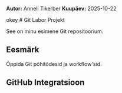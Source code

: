 **Autor:** Anneli Tikerber
**Kuupäev:** 2025-10-22

okey # Git Labor Projekt

See on minu esimene Git repositoorium.

## Eesmärk
Õppida Git põhitõdesid ja workflow'sid.

## GitHub Integratsioon
